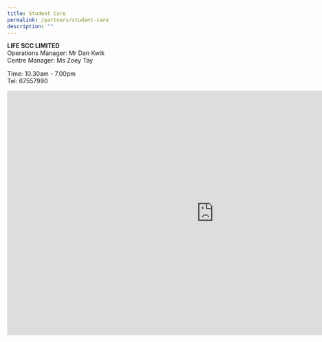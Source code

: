 ```yaml
---
title: Student Care
permalink: /partners/student-care
description: ""
---
```

**LIFE SCC LIMITED** <br>
Operations Manager: Mr Dan Kwik <br>
Centre Manager: Ms Zoey Tay

Time: 10.30am - 7.00pm <br>
Tel: 67557990

<iframe allowfullscreen="true" height="569" width="960" frameborder="0" src="https://docs.google.com/presentation/d/e/2PACX-1vQcJdLdPtfTbEvlOfvGeeKYu6AZ8YykUP5hCpk-G44qM85u9-K5Vcj47zA9wNOOddggTbq_jvkMvRRt/embed?start=false&amp;loop=false&amp;delayms=10000"></iframe>